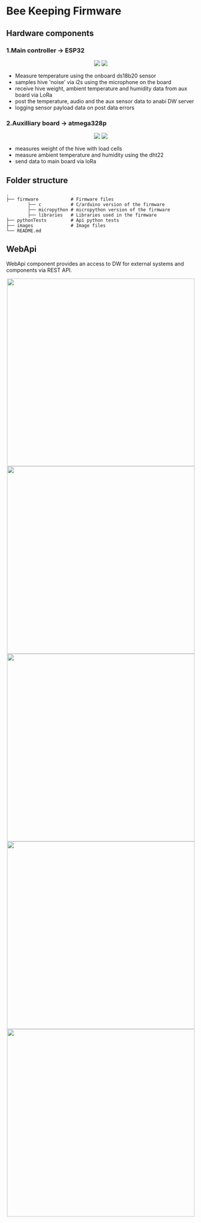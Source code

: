 # Bee Keeping Firmware
## Hardware components
### 1.Main controller -> ESP32

<p align="center">
	<img src="images/main.jpg"></img>
	<img src="images/mainRender.png"></img>
</p>

- Measure temperature using the onboard ds18b20 sensor
- samples hive 'noise' via i2s using the microphone on the board  
- receive hive weight, ambient temperature and humidity data from aux board via LoRa 
- post the temperature, audio and the aux sensor data to anabi DW server
- logging sensor payload data on post data errors

### 2.Auxilliary board -> atmega328p 

<p align="center">
	<img src="images/aux.jpg width="200"></img>
	<img src="images/auxRender.png"></img>
</p>

- measures weight of the hive with load cells
- measure ambient temperature and humidity using the dht22 
- send data to main board via loRa

## Folder structure
	.
	├── firmware			# Firmware files
			├── c			# C/arduino version of the firmware
			├── micropython	# micropython version of the firmware
			├── libraries	# Libraries used in the firmware
	├── pythonTests			# Api python tests
	├── images              # Image files
	└── README.md

## WebApi

WebApi component provides an access to DW for external systems and components via REST
API. 
<p align="center">
	<img src="images/web.png" height="500"></img>
	<img  height="500" src="images/webauxhum.png"></img>
	<img src="images/webauxtemp.png" height="500"></img>
	<img  height="500" src="images/webmaintemp.png"></img>
	<img  height="500" src="images/webreport.png"></img>
</p>

